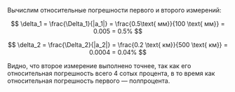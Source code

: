 Вычислим относительные погрешности первого и второго измерений:

$$ \delta_1 = \frac{\Delta_1}{|a_1|} = \frac{0.5\text{ мм}}{100 \text{ мм}} = 0.005 = 0.5% $$

$$ \delta_2 = \frac{\Delta_2}{|a_2|} = \frac{0.2 \text{ км}}{500 \text{ км}} = 0.0004 = 0.04% $$

Видно, что второе измерение выполнено точнее, так как его относительная погрешность всего $4$ сотых процента, в то время как относительная погрешность первого — полпроцента.